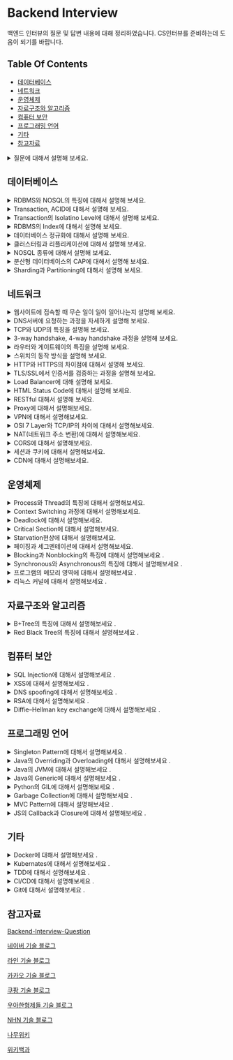 # Backend Interview
백엔드 인터뷰의 질문 및 답변 내용에 대해 정리하였습니다. 
CS인터뷰를 준비하는데 도움이 되기를 바랍니다. 


## Table Of Contents
- [데이터베이스](#데이터베이스)
- [네트워크](#네트워크)
- [운영체제](#운영체제)
- [자료구조와 알고리즘](#자료구조와-알고리즘)
- [컴퓨터 보안](#컴퓨터-보안)
- [프로그래밍 언어](#프로그래밍-언어)
- [기타](#기타)
- [참고자료](#참고자료)


<details>
  <summary>질문에 대해서 설명해 보세요.</summary>
  </br>
  답변답변답변<br>
  </br>
</details>


## 데이터베이스
<details>
  <summary>RDBMS와 NOSQL의 특징에 대해서 설명해 보세요.</summary>
  </br>
  RDB의 경우, 정해진 스키마를 갖고 있습니다. <br>
  데이터는 관계를 통해서 여러개의 테이블에 분산됩니다. <br>
  테이블간의 관계에서 foreigen key를 사용해서 join이 가능하다는 점이 특징입니다. <br>
  NOSQL의 경우에는 다양한 프로그램들이 있어서 각기 특징이 다릅니다. <br>
  보편적인 특징으로는, RDB와 반대로 Schema가 존재하지 않고, 테이블 간의 관계를 정의하지 않으며, <br>
  분산 저장을 통한 Scale-out에 유리한 구조를 가지고 있습니다. <br>
  <br>
  RDB는 데이터 구조가 명확하고 변경 될 여지가 없고, <br> 
  데이터 무결성에 대한 보장이 필요한 시스템에서 사용하는 것이 좋습니다. <br>
  또한, 관계를 맺고 있는 데이터가 자주 Update가 일어나는 경우에 적합합니다. <br>
  NOSQL은 데이터 구조를 잘 알 수 없고, 
  데이터의 구조의 변경이 일어날 수 있는 경우에 사용하는  것이 좋습니다. <br>
  또한 데이터의 양이 많지만 Update가 많이 이루어지지 않는 시스템에 사용하는 것이 좋습니다. <br>
  </br>
</details>

<details>
  <summary>Transaction, ACID에 대해서 설명해 보세요.</summary>
  </br>
  트랜잭션이란 DB내에서 하나의 논리적 기능을 수행하기 위해서 여러 작업들을 묶어놓은 단위입니다. <br>
  ACID란 트랜잭션의 특징입니다. Atomicity, Consistency, Isolation, Durability를 나타냅니다.<br>
  <br>
  Atomicity, 원자성은 All or Nothing, 즉 한 트랜잭션 내의 모든 연산이<br>
  전부 수행되거나, 아니면 전부 수행되지 않는다는 것을 나타냅니다.<br>
  Consistnecy, 일관성은 트랜잭션 완료 이후에도 일관성 있는 DB상태를 유지하는 것을 의미합니다. <br>
  시스템의 규칙은 수행 전과 수행 후에도 같아야 합니다.<br>
  Isolation, 독립성은 트랜잭션 수행 중에는 다른 작업이 영향을 주지 않는다는 뜻입니다. <br>
  즉, 트랜잭션의 순서는 연속적이여야만 함을 의미합니다. <br>
  Durability, 영구성은 성공적으로 수행된 트랜잭션은 영원히 반영됨을 뜻합니다. <br>
  모든 트랜잭션은 로그로 남고, 이전 상태로 되돌릴 수 있습니다. <br>
  <br>
</details>

<details>
  <summary>Transaction의 Isolatino Level에 대해서 설명해 보세요.</summary>
  </br>
  트랜잭션의 격리 수준은 여러가지 단계가 있습니다. <br>
  Lock 또는, MVCC(multiversion concurrency control)를 사용합니다. <br>
  <br>
  Level0, Read Uncommitted는 트랜젝션에서 처리중인,  <br>
  아직 커밋되지 않은 데이터를 다른 트랜잭션이 읽는 것을 허용합니다. <br>
  Dirty Read현상이 발생합니다.<br>
  정합성에 문제가 많아 주로 사용하지는 않습니다. <br>
  <br>
  Level1, Read Committed는 커밋되어 확정된 데이터만 읽는 것을 허용합니다.  <br>
  Non-Reapeatable Read(Inconsistent Analysis)현상이 발생합니다. <br>
  읽기를 공유하는 Lock를 이용해서 하나의 레코드를 읽을 때 Lock를 설정하고,  <br>
  해당 레코드에서 빠지는 순간 Lock을 해제해서 구현하는 방식이 있습니다. <br>
  또는 쿼리시작 시점의 Undo데이터를 제공하는 방식으로 구현이 가능합니다. <br>
  성능과 정합성에 적절한 타협을 한 방식으로 DBMS에서 주로 사용합니다. <br>
  <br>
  Level2, Repeatable Read는, 선행 트랜잭션이 읽은 데이터를 트랜잭션이 종료될 때 까지 <br>
  이후 트랜잭션이 Update/Delete를 하는 것을 허용하지 않습니다. <br>
  Phantom Read(첫번째 쿼리에서 없던 레코드가 두번째 쿼리에서 나타남)현상이 발생합니다.<br>
  Lock을 커밋할 때 까지 유지하는 방식으로 구현하거나,  <br>
  각 트랜잭션에 순차적으로 ID를 부여하여, <br>
  트랜잭션 ID보다 작은 번호에서 변경된 것만 읽게 하는 방식으로 구현이 가능합니다. <br>
  <br>
  Level3, Serializable는, 트랜잭션을 순차적으로 처리하는 것을 의미합니다. <br>
  읽는 것이 가장 엄격하고 정밀한 isolation을 보장하지만, <br>
  동시 처리성능이 낮아 거의 사용되지 않습니다. <br>
  <br>
</details>

<details>
  <summary>RDBMS의 Index에 대해서 설명해 보세요.</summary>
  </br>
  인덱스는 테이블의 동작 속도를 높여주는 자료 구조입니다. <br>
  인덱스를 설정할 때는, Cardinality 등의 기준을 사용해서 결정합니다. <br>
  Cardinality란, 특정 컬럼에 사용되는 값의 유니크한 값의 개수입니다.   <br>
  Cardinality가 높을 수록 인덱스를 설정했을 때 효율적입니다.  <br>
  Index를 설정할 경우 Select Query는 효과적으로 실행할 수 있지만,  <br>
  Create, Update, Delete Query의 경우 성능이 떨어지므로,  <br>
  DB가 어떻게 사용되는 지에 따라 적절한 수준으로 설정하는 것이 좋습니다.  <br>
  </br>
</details>

<details>
  <summary>데이터베이스 정규화에 대해서 설명해 보세요.</summary>
  </br>
  데이터베이스 정규화에는, 1NF, 2NF, 3NF, BCNF등이 있습니다.
  정규화 되지 않은 테이블은, 갱신 이상, 삽입 이상, 삭제 이상 등의 문제가 있습니다.
  정규화를 통해, Data Reduncamcy를 제거하며,
  데이터 저장을 논리적으로, 의미있게(informative) 할 수 있는 장점이 있습니다. 
  또한 데이터베이스 구조 확장 시에 구조 변경을 최소화 할 수 있습니다. 
  
  1NF, 1차 정규형의 핵심은, 각 Row마다 Column의 값이 1개씩만 있어야 합니다. (Atomic Value)
  원칙적으로는 "어떤 관계와 동일 구조"임을 뜻하며, 아래의 조건이 있습니다.
  1. 모든 Column(attribute)는 각 Table에서 Unique하다. 
  2. 모든 entry는 하나의 값을 가져야 하며, Atomic해야 한다. 
  3. 중복되는 Row가 없다.

  2NF, 2차 정규형의 핵심은, 부분적 종속이 없어야 합니다. (완전 함수 종속)
  즉, Candidate Key와 K와, K에 속하지 않은 Attirbute A가 있을 때, 
  A를 결정하기 위해 K일부로 결정되지 않고, K전체를 참조해야 하는 경우,
  1NF인 테이블은 2NF의 필요충분조건을 만족합니다. 
  
  3NF, 3차 정규형의 핵심은 테이블 내의 모든 속성이 기본 키에만 의존해야 합니다. 
  (이행적 함수 종속 없음)
  이행적 함수 종속이란 A -> B, B -> C  ==> A -> C 를 의미합니다. 
  
  BCNF 정규화의 핵심은 모든 결정자가 후보 키가 되는 것입니다. 
  즉, 어떤 컬럼이 다른 컬럼의 값을 결정하는 결정자인데 Candidate Key가 아니라면,
  BCNF 정규화를 만족시키기 위해 분해해야 합니다. 
  </br>
</details>

<details>
  <summary>클러스터링과 리플리케이션에 대해서 설명해 보세요.</summary>
  </br>
  
  </br>
</details>

<details>
  <summary>NOSQL 종류에 대해서 설명해 보세요.</summary>
  </br>
  
  </br>
</details>

<details>
  <summary>분산형 데이터베이스의 CAP에 대해서 설명해 보세요.</summary>
  </br>
  
  </br>
</details>

<details>
  <summary>Sharding과 Partitioning에 대해서 설명해 보세요.</summary>
  </br>
  
  </br>
</details>

## 네트워크
<details>
  <summary>웹사이트에 접속할 때 무슨 일이 일이 일어나는지 설명해 보세요.</summary>
  </br>
  주소창에 URL을 입력하면 브라우저는 DNS서버에 요청을 해서 IP주소를 얻습니다. <br>
  IP주소를 얻으면 HTTP를 이용해서 IP주소로 웹사이트에 대해 요청합니다. <br>
  서버는 요청을 받으면, 처리해서 다시 응답을 보냅니다. <br>
  브라우저는 응답을 받으면 HTML코드를 파싱해서 화면에 출력합니다. <br>
  </br>
</details>

<details>
  <summary>DNS서버에 요청하는 과정을 자세하게 설명해 보세요.</summary>
  </br>
  www.google.com 에 요청한다고 가정하겠습니다. <br>
  브라우저는 DNS서버에 요청하기 전, 브라우저에 도메인이 캐싱되어 있는지 확인합니다. <br>
  없을 경우, OS의 hosts파일에 도메인이 있는지 확인합니다. 없을 경우, local dns서버에 물어봅니다. <br>
  local dns서버는 root name서버의 ip주소를 기록한 hint파일이 있어, <br>
  이것을 참조하여 local dns 서버로 요청을 보냅니다. <br>
  root name서버는 NS레코드와 A레코드가 있는 Glue레코드를 참조하여 <br>
  top-level name server를 참조하라고 응답합니다. <br>
  top-level name server - com 서버는 그 아래 서버에 대한 정보를 갖고 있어 <br>
  google.com의 네임서버를 참조하라고 응답합니다. <br>
  최  요청을 받은 네임서버는 클라이언트에게 google.com의 IP주소를 전송합니다. <br>
  물론 각 서버는 한번 요청한 이후 캐시를 저장하고 있어 동일한 요청에 대해 계속 <br>
  다른 DNS서버로 요청을 보내지는 않습니다. 단, 캐시에는 TTL이 있어 유효기간이 지나면 삭제됩니다. <br>
  Windows의 경우, default로 86,400(1day)만큼 DNS Cache를 저장합니다. <br>
  <br>
  DNS서버에 요청을 보낼 때, 보편적으로는 UDP/53 포트를 사용하지만, 전송 데이터가 512Byte이상이거나, <br>
  Zone Transfer가 일어나는 경우에는 TCP/53을 사용합니다. <br>
  DNS프로토콜은 원래 암호화를 하지 않지만, 감청 이슈로 인해, DNS over TLS, DNS over HTTPS 등을 <br>
  이용해 암호화하려는 기술들이 사용되고 있습니다. <br>
  </br>
</details>

<details>
  <summary>TCP와 UDP의 특징을 설명해 보세요.</summary>
  </br>
  TCP/UDP 모두 OSI 7 Layer 중 Transport layer에서 사용하는 기술입니다. <br>
  TCP는 3-way handshake 과정을 통해 연결을 설정하고 4-way handshaker과정을 통해 해제합니다. <br>
  TCP는 흐름 제어를 위해 보편적으로 Sliding Window 방식을 사용합니다. 한 번에 처리할 수 있는 <br>
  데이터를 정해 놓고, 보내고, 응답받고, 윈도우를 밀어내는 방식을 반복해서 전송합니다. <br>
  이 때, Receiver는 Sender로 ACK을 보냅니다. ACK을 보낼 때, Seq번호를 순차적으로 같이 <br>
  전송하기 때문에 Sender는 같은 Seq번호의 ACK이 여러 번 도착할 경우 문제가 발생한 것을 <br>
  알 수 있습니다.  <br>
  TCP는 세그먼트가 손실되었거나 훼손된 경우 를 통해 Go-Back-ARQ 등을 통해 재전송합니다.<br>
  네트워크가 혼잡해지지 않도록, Slow Start등의 혼잡제어 기법또한 사용합니다. <br>
  UDP에는 이러한 제어가 존재하지 않습니다. <br>
  TCP와 UDP 모두Checksum을 이용해서 전송받은 데이터가 정확한지 검증하는 과정을 거칩니다. <br>
  <br>
  TCP는 연결 지향형 프로토콜로, HTTP, FTP등에서 주로 사용하며 속도가 느리나 신뢰성을 보장합니다. <br>
  UDP는 그 반대로, 순서와 확실한 전송이 보장되지 않지만, 속도가 빠르고 헤더 크기가 작습니다. <br> 
  UDP는 DNS, 일부 실시간 동영상 서비스, 응답속도가 중요한 게임 등에서 사용합니다. <br>
  <br>
  다른 Transport Layer의 프로토콜로는 QUIC가 있습니다. <br>
  HTTP/3에서 사용하며, UDP기반이지만 신뢰성을 보장해줍니다. <br>
  </br>
</details>

<details>
  <summary>3-way handshake, 4-way handshake 과정을 설명해 보세요.</summary>
  </br>
  3-way handshake <br>
    1. Server는 Listen상태, Client에서 SYN(M) 전송 <br>
    2. Server는 응답을 받고 SYN_RCV로 상태 전환, ACK(N+1),SYN(N) 전송 <br>
    3. Client는 Established 상태로 전환, ACK(N+1)전송 <br>
    4. Server는 ACK을 받고 서버는 Established 상태로 전환 <br>
  <br>
  4-way handshake <br>
    1. Client는 FIN 전송 <br>
    2. Server는 FIN을 받고 TIMEOUT으로 상태 전환, 일단 ACK전송 <br>
    3. Server는 나머지 데이터 모두 전송 후 FIN 전송 <br>
    4. Client는 FIN받고, ACK전송 <br>
    5. Server는 ACK을 받고 소켓 Close <br>
    6. Client는 Time wait으로 일정 기간 대기 이후 Close <br>
  </br>
</details>

<details>
  <summary>라우터와 게이트웨이의 특징을 설명해 보세요.</summary>
  </br>
  라우터는 OSI 7 Layer 중, Network Layer에서 동작하는 장비입니다. <br>
  Subnet이 다른 장비간을 연결 할 떄 사용합니다. <br>
  Routing Table을 참조하여 목적지의 IP주소에 따라 다른 Router로 패킷을 전달합니다. <br>
  라우팅 기법으로는 CIDR(사이더)방식을 가장 많이 활용하며, <br>
  각 네트워크의 영역을 구분지을 수 있습니다.  <br>
  게이트웨이는 서로 다른 통신망, 혹은 다른 프로토콜을 사용하는 네트워크 간을 연결해 줍니다. <br>
  다만 게이트웨이와 라우터는 명확하게 분리되는 개념이 아닙니다. 특정 역할을 의미하는 것이라서, <br>
  라우터가 게이트웨이의 역할을 할 수도 있고, 다른 장비나 소프트웨어가 그러한 역할을 할 수도 있습니다. 
  </br><br>
</details>

<details>
  <summary>스위치의 동작 방식을 설명해 보세요.</summary>
  </br>
  스위치는 OSI 7 Layer 중, Data Link Layer에서 동작하는 장비입니다. <br>
  Mac Address가 기록된 테이블을 가지고 있어,  <br>
  목적지의 MAC주소를 가진 장비의 포트로만 프레임을 전송합니다. <br>
  스위치가 처음에 아무런 정보도 갖고 있지 않다면, 모든 포트로 프레임을 전송하지만, <br>
  프레임이 스위치를 거쳐갈 때, 각 포트의 MAC주소를 기억합니다. <br>
  처음 MAC주소를 사용한 통신을 하기 위해서는, 송신자는 ARP요청 패킷을 <br>
  Broadcast로 전송합니다. 모든 호스트와 라우터는 ARP 요청 패킷을 수신하지만, <br>
  요청 패킷에 해당하는 수신자만 ARP Reply 패킷을 유니캐스트로 전송합니다. <br>
  </br>
</details>

<details>
  <summary>HTTP와 HTTPS의 차이점에 대해서 설명해 보세요.</summary>
  </br>
  HTTP는 평문 데이터를 전송하는 프로토콜이고, 이러한 과정에서 제3자가 패킷을 탈취할 경우, <br>
  패킷 안에 있는 정보를 볼 수 있습니다. HTTPS는 HTTP내용을 SSL/TLS를 프로토콜을 통해 <br>
  암호화 해서 전송합니다. <br>
  HTTPS는 80번 포트를, HTTPS는 443번 포트를 사용합니다.  <br>
  TLS통신을 위해서 Hannshake과정을 거치며, 내용은 다음과 같습니다. <br>
  1. Client는 ClientHello 전송 <br>
  2. Server는 ServerHello 전송 <br>
  3. Server는 인증서, 랜덤 데이터를 포함한 Certificate전송 <br>
  4. Client는 인증서 검증 <br>
  5. Client는 pre-master secret을 생성하고 인증서의 공개 키를 이용해 암호화, 전송 <br>
  6. Server는 복호화해서 pre-master secret을 알아내고, master secret생성 <br>
  7. Server는 master secret으로 Session key생성 <br>
  8. Server, Client는 ChangeCipherSpec, Finished전송으로 과정 완료 <br>
  9. Server, Client는 대칭키 암호를 이용해 통신 <br>
  <br>
</details>

<details>
  <summary>TLS/SSL에서 인증서를 검증하는 과정을 설명해 보세요.</summary>
  </br>
  인증서에는, 발급자, 서명 알고리즘, 유효기간, 공개 키, 지문 등의 내용이 있습니다. <br>
  <br>
  인증서의 검증은 최상위 인증 기관 - Root CA가 신뢰할 수 있다는 것으로 시작합니다. <br>
  Root CA들의 인증서 및 공개 키는 보통 MS 트러스티드 루트 프로그램 등, OS에서 받아옵니다. <br>
  다만 최근 Chrome의 경우 자체 루트 인증인 Chrome root program을 운영할 계획이라고 합니다. <br>
  <br>
  중간 인증 기관(ICA)의 인증서가 신뢰할 만한 인증서인지 검증하기 위해, <br>
  ICA인증서의 지문을 RootCA의 공개키를 이용해서 복호화합니다. <br>
  이 지문이 인증서의 해시값과 일치할 경우 인증서를 신뢰할 수 있습니다 <br>
  동일한 과정을 하위 CA까지 검증하는 과정(Chain of Trust)으로 인증서를 검증할 수 있습니다. <br>
  암호화 알고리즘으로는 SHA256 RSA2048을 주로 사용합니다.<br>
  다만 RootCA를 신뢰할 수 없을 때, <br>
  즉 RootCA의 비밀키가 유출되었을 경우에는 문제가 발생할 수 있습니다. <br>
  참고: chrome://settings/security <br>
  <br>
</details>

<details>
  <summary>Load Balancer에 대해 설명해 보세요.</summary>
  </br>
   로드 밸런서는 서버에 가해지는 부하를 분산해주는 장치 및 기술을 말합니다. <br>
   서버에서 서비스를 하기에 트래픽이 너무 높다면 Scale-up / Scale-out 을 해야 합니다. <br>
   다만 Scale-up은 한계가 있어 결국 분산 처리를 위해 Scale-out을 합니다. <br>
   DNS서버가 로드밸런서의 IP주소를 클라이언트에게 전송하고, 클라이언트는 로드밸런서로 요청을 보냅니다. <br>
   로드밸런서는 요청을 서버로 분배하고, 서버는 로드밸런서로, 또는 클라이언트로 직접 응답을 보냅니다. <br>
   로드밸런서는, Health Check, Tunneling, NAT(Network Address Translation) 등의 기능을 합니다. 
   로드밸런서의 종류로는 4-layer / 7-layer에서 작동하는 로드밸런서가 있습니다. <br>
   l4 로드밸런서의 작동 방식중 대표적인 것은 다음과 같습니다. <br>
   Weighted Least Connections: 서버의 커넥션의 수와 가중치를 바탕으로 요청을 분배합니다. <br>
   Fastest Response Time: 서버가 응답하는 시간이 가장 빠른 서버로 요청을 분배합니다. <br>
   Source Hash Scehduling: 사용자의 IP를 해싱하고 그 결과로 서버로 요청을 분배합니다. <br>
   l7 로드밸런서의 경우 l4로드밸런서의 기능을 포함하여, 추가적으로 <br>
   URL Switching: 하위 URL들을 특정 서버로 처리합니다.<br>
   Context Swithcing: 리소스에 따라 요청을 분배합니다. (이미지/동영상 등)<br>
   Persistence with Cookies: 쿠키 정보를 바탕으로 동일한 서버에 계속 할당해주는 방식입니다. <br>
   <br>
   SLB에서 발전된 개념으로 GSLB가 있습니다. <br>
   GSLB란 DNS를 기반으로 로드밸런싱을 하는 방법입니다. <br>
   동일한 서비스를 하는 서버들이 여러 지역에 분산되어 운용 될 때 이용하는 방식입니다. <br>
   단순 DNS방식에 비해, Health Check를 하고, RTT및 지리적 위치를 고려하여 <br>
   요청을 분배한다는 장점이 있습니다. <br>
   GSLB는 Local name server와 Second Level name server사이에 위치합니다. <br>
   GSLB는 DNS Proxy로 동작하여, DNS Query를 내부 DNS서버로 전달하는 역할을 합니다. <br>
   </br>
</details>

<details>
  <summary>HTML Status Code에 대해서 설명해 보세요.</summary>
  </br>
   200: 성공 <br>
   3xx: 리다이렉션 <br>
   403: Forbidden, 권한 없음 <br>
   404: Not Found, 찾을 수 없음<br>
   500: 내부 서버 오류<br>
   503: 서비스 사용 불가 (서버 오버로드 등)<br>
  </br>
</details>

<details>
  <summary>RESTful 대해서 설명해 보세요.</summary>
  </br>
   REST란 Representational State Transfer의 약자입니다. <br>
   
  </br>
</details>

<details>
  <summary>Proxy에 대해서 설명해보세요.</summary>
  </br>
  </br>
</details>

<details>
  <summary>VPN에 대해서 설명해보세요.</summary>
  </br>
  </br>
</details>

<details>
  <summary>OSI 7 Layer와 TCP/IP의 차이에 대해서 설명해보세요.</summary>
  </br>

  </br>
</details>

<details>
  <summary>NAT(네트워크 주소 변환)에 대해서 설명해보세요.</summary>
  </br>

  </br>
</details>

<details>
  <summary>CORS에 대해서 설명해보세요.</summary>
  </br>

  </br>
</details>

<details>
  <summary>세션과 쿠키에 대해서 설명해보세요.</summary>
  </br>

  </br>
</details>

<details>
  <summary>CDN에 대해서 설명해보세요.</summary>
  </br>

  </br>
</details>



## 운영체제

<details>
  <summary>Process와 Thread의 특징에 대해서 설명해보세요.</summary>
  </br>

  </br>
</details>

<details>
  <summary>Context Switching 과정에 대해서 설명해보세요.</summary>
  </br>

  </br>
</details>

<details>
  <summary>Deadlock에 대해서 설명해보세요.</summary>
  </br>

  </br>
</details>

<details>
  <summary>Critical Section에 대해서 설명해보세요.</summary>
  </br>

  </br>
</details>

<details>
  <summary>Starvation현상에 대해서 설명해보세요.</summary>
  </br>

  </br>
</details>

<details>
  <summary>페이징과 세그멘테이션에 대해서 설명해보세요.</summary>
  </br>

  </br>
</details>

<details>
  <summary>Blocking과 Nonblocking의 특징에 대해서 설명해보세요 .</summary>
  </br>

  </br>
</details>

<details>
  <summary>Synchronous와 Asynchronous의 특징에 대해서 설명해보세요 .</summary>
  </br>

  </br>
</details>

<details>
  <summary>프로그램의 메모리 영역에 대해서 설명해보세요 .</summary>
  </br>

  </br>
</details>

<details>
/  <summary>리눅스 커널에 대해서 설명해보세요 .</summary>
  </br>

  </br>
</details>


## 자료구조와 알고리즘

<details>
  <summary>B+Tree의 특징에 대해서 설명해보세요 .</summary>
  </br>

  </br>
</details>

<details>
  <summary>Red Black Tree의 특징에 대해서 설명해보세요 .</summary>
  </br>

  </br>
</details>


## 컴퓨터 보안

<details>
  <summary>SQL Injection에 대해서 설명해보세요 .</summary>
  </br>

  </br>
</details>

<details>
  <summary>XSS에 대해서 설명해보세요 .</summary>
  </br>

  </br>
</details>

<details>
  <summary>DNS spoofing에 대해서 설명해보세요 .</summary>
  </br>

  </br>
</details>

<details>
  <summary>RSA에 대해서 설명해보세요 .</summary>
  </br>

  </br>
</details>

<details>
  <summary>Diffie–Hellman key exchange에 대해서 설명해보세요 .</summary>
  </br>

  </br>
</details>


## 프로그래밍 언어

<details>
  <summary>Singleton Pattern에 대해서 설명해보세요 .</summary>
  </br>

  </br>
</details>

<details>
  <summary>Java의 Overriding과 Overloading에 대해서 설명해보세요 .</summary>
  </br>

  </br>
</details>

<details>
  <summary>Java의 JVM에 대해서 설명해보세요 .</summary>
  </br>

  </br>
</details>

<details>
  <summary>Java의 Generic에 대해서 설명해보세요 .</summary>
  </br>

  </br>
</details>

<details>
  <summary>Python의 GIL에 대해서 설명해보세요 .</summary>
  </br>

  </br>
</details>

<details>
  <summary>Garbage Collection에 대해서 설명해보세요 .</summary>
  </br>

  </br>
</details>

<details>
  <summary>MVC Pattern에 대해서 설명해보세요 .</summary>
  </br>

  </br>
</details>

<details>
  <summary>JS의 Callback과 Closure에 대해서 설명해보세요 .</summary>
  </br>

  </br>
</details>


## 기타
<details>
  <summary>Docker에 대해서 설명해보세요 .</summary>
  </br>

  </br>
</details>

<details>
  <summary>Kubernates에 대해서 설명해보세요 .</summary>
  </br>

  </br>
</details>

<details>
  <summary>TDD에 대해서 설명해보세요 .</summary>
  </br>

  </br>
</details>

<details>
  <summary>CI/CD에 대해서 설명해보세요 .</summary>
  </br>

  </br>
</details>

<details>
  <summary>Git에 대해서 설명해보세요 .</summary>
  </br>

  </br>
</details>


## 참고자료
[Backend-Interview-Question](https://github.com/ksundong/backend-interview-question)

[네이버 기술 블로그](https://d2.naver.com/helloworld)

[라인 기술 블로그](https://engineering.linecorp.com/ko/blog/)

[카카오 기술 블로그](https://tech.kakao.com/blog/)

[쿠팡 기술 블로그](https://medium.com/coupang-tech/technote/home)

[우아한형제들 기술 블로그](https://woowabros.github.io/)

[NHN 기술 블로그](https://meetup.toast.com/)

[나무위키](https://namu.wiki/)

[위키백과](https://ko.wikipedia.org/wiki/)
